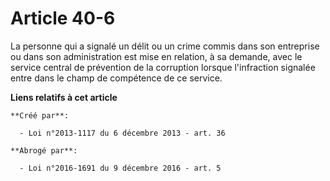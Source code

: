 # Article 40-6

La personne qui a signalé un délit ou un crime commis dans son entreprise ou dans son administration est mise en relation, à
sa demande, avec le service central de prévention de la corruption lorsque l'infraction signalée entre dans le champ de
compétence de ce service.

**Liens relatifs à cet article**

	**Créé par**:

	  - Loi n°2013-1117 du 6 décembre 2013 - art. 36

	**Abrogé par**:

	  - Loi n°2016-1691 du 9 décembre 2016 - art. 5
